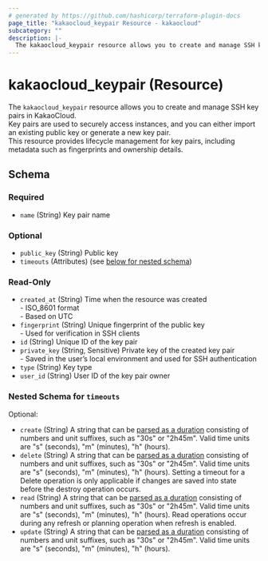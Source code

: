 ```yaml
---
# generated by https://github.com/hashicorp/terraform-plugin-docs
page_title: "kakaocloud_keypair Resource - kakaocloud"
subcategory: ""
description: |-
  The kakaocloud_keypair resource allows you to create and manage SSH key pairs in KakaoCloud.Key pairs are used to securely access instances, and you can either import an existing public key or generate a new key pair.This resource provides lifecycle management for key pairs, including metadata such as fingerprints and ownership details.
---
```


# kakaocloud_keypair (Resource)

The `kakaocloud_keypair` resource allows you to create and manage SSH key pairs in KakaoCloud.  
Key pairs are used to securely access instances, and you can either import an existing public key or generate a new key pair.  
This resource provides lifecycle management for key pairs, including metadata such as fingerprints and ownership details.



<!-- schema generated by tfplugindocs -->
## Schema

### Required

- `name` (String) Key pair name

### Optional

- `public_key` (String) Public key
- `timeouts` (Attributes) (see [below for nested schema](#nestedatt--timeouts))

### Read-Only

- `created_at` (String) Time when the resource was created <br/> - ISO_8601 format <br/> - Based on UTC
- `fingerprint` (String) Unique fingerprint of the public key <br/> - Used for verification in SSH clients
- `id` (String) Unique ID of the key pair
- `private_key` (String, Sensitive) Private key of the created key pair <br/> - Saved in the user’s local environment and used for SSH authentication
- `type` (String) Key type
- `user_id` (String) User ID of the key pair owner

<a id="nestedatt--timeouts"></a>
### Nested Schema for `timeouts`

Optional:

- `create` (String) A string that can be [parsed as a duration](https://pkg.go.dev/time#ParseDuration) consisting of numbers and unit suffixes, such as "30s" or "2h45m". Valid time units are "s" (seconds), "m" (minutes), "h" (hours).
- `delete` (String) A string that can be [parsed as a duration](https://pkg.go.dev/time#ParseDuration) consisting of numbers and unit suffixes, such as "30s" or "2h45m". Valid time units are "s" (seconds), "m" (minutes), "h" (hours). Setting a timeout for a Delete operation is only applicable if changes are saved into state before the destroy operation occurs.
- `read` (String) A string that can be [parsed as a duration](https://pkg.go.dev/time#ParseDuration) consisting of numbers and unit suffixes, such as "30s" or "2h45m". Valid time units are "s" (seconds), "m" (minutes), "h" (hours). Read operations occur during any refresh or planning operation when refresh is enabled.
- `update` (String) A string that can be [parsed as a duration](https://pkg.go.dev/time#ParseDuration) consisting of numbers and unit suffixes, such as "30s" or "2h45m". Valid time units are "s" (seconds), "m" (minutes), "h" (hours).

